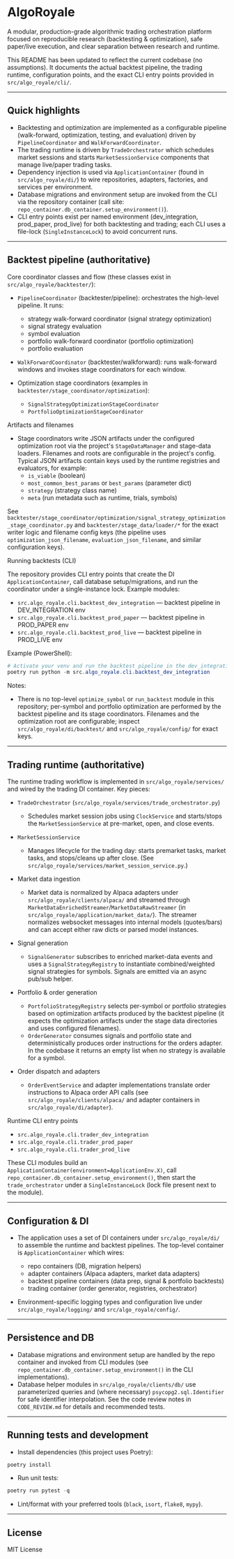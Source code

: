 

# AlgoRoyale

A modular, production-grade algorithmic trading orchestration platform focused on reproducible research (backtesting & optimization), safe paper/live execution, and clear separation between research and runtime.

This README has been updated to reflect the current codebase (no assumptions). It documents the actual backtest pipeline, the trading runtime, configuration points, and the exact CLI entry points provided in `src/algo_royale/cli/`.

---

## Quick highlights

- Backtesting and optimization are implemented as a configurable pipeline (walk-forward, optimization, testing, and evaluation) driven by `PipelineCoordinator` and `WalkForwardCoordinator`.
- The trading runtime is driven by `TradeOrchestrator` which schedules market sessions and starts `MarketSessionService` components that manage live/paper trading tasks.
- Dependency injection is used via `ApplicationContainer` (found in `src/algo_royale/di/`) to wire repositories, adapters, factories, and services per environment.
- Database migrations and environment setup are invoked from the CLI via the repository container (call site: `repo_container.db_container.setup_environment()`).
- CLI entry points exist per named environment (dev_integration, prod_paper, prod_live) for both backtesting and trading; each CLI uses a file-lock (`SingleInstanceLock`) to avoid concurrent runs.

---

## Backtest pipeline (authoritative)

Core coordinator classes and flow (these classes exist in `src/algo_royale/backtester/`):

- `PipelineCoordinator` (backtester/pipeline): orchestrates the high-level pipeline. It runs:
  - strategy walk-forward coordinator (signal strategy optimization)
  - signal strategy evaluation
  - symbol evaluation
  - portfolio walk-forward coordinator (portfolio optimization)
  - portfolio evaluation

- `WalkForwardCoordinator` (backtester/walkforward): runs walk-forward windows and invokes stage coordinators for each window.

- Optimization stage coordinators (examples in `backtester/stage_coordinator/optimization`):
  - `SignalStrategyOptimizationStageCoordinator`
  - `PortfolioOptimizationStageCoordinator`

Artifacts and filenames

- Stage coordinators write JSON artifacts under the configured optimization root via the project's `StageDataManager` and stage-data loaders. Filenames and roots are configurable in the project's config. Typical JSON artifacts contain keys used by the runtime registries and evaluators, for example:
  - `is_viable` (boolean)
  - `most_common_best_params` or `best_params` (parameter dict)
  - `strategy` (strategy class name)
  - `meta` (run metadata such as runtime, trials, symbols)

See `backtester/stage_coordinator/optimization/signal_strategy_optimization_stage_coordinator.py` and `backtester/stage_data/loader/*` for the exact writer logic and filename config keys (the pipeline uses `optimization_json_filename`, `evaluation_json_filename`, and similar configuration keys).

Running backtests (CLI)

The repository provides CLI entry points that create the DI `ApplicationContainer`, call database setup/migrations, and run the coordinator under a single-instance lock. Example modules:

- `src.algo_royale.cli.backtest_dev_integration` — backtest pipeline in DEV_INTEGRATION env
- `src.algo_royale.cli.backtest_prod_paper` — backtest pipeline in PROD_PAPER env
- `src.algo_royale.cli.backtest_prod_live` — backtest pipeline in PROD_LIVE env

Example (PowerShell):

```powershell
# Activate your venv and run the backtest pipeline in the dev_integration environment
poetry run python -m src.algo_royale.cli.backtest_dev_integration
```

Notes:

- There is no top-level `optimize_symbol` or `run_backtest` module in this repository; per-symbol and portfolio optimization are performed by the backtest pipeline and its stage coordinators. Filenames and the optimization root are configurable; inspect `src/algo_royale/di/backtest/` and `src/algo_royale/config/` for exact keys.

---

## Trading runtime (authoritative)

The runtime trading workflow is implemented in `src/algo_royale/services/` and wired by the trading DI container. Key pieces:

- `TradeOrchestrator` (`src/algo_royale/services/trade_orchestrator.py`)
  - Schedules market session jobs using `ClockService` and starts/stops the `MarketSessionService` at pre-market, open, and close events.

- `MarketSessionService`
  - Manages lifecycle for the trading day: starts premarket tasks, market tasks, and stops/cleans up after close. (See `src/algo_royale/services/market_session_service.py`.)

- Market data ingestion
  - Market data is normalized by Alpaca adapters under `src/algo_royale/clients/alpaca/` and streamed through `MarketDataEnrichedStreamer`/`MarketDataRawStreamer` (in `src/algo_royale/application/market_data/`). The streamer normalizes websocket messages into internal models (quotes/bars) and can accept either raw dicts or parsed model instances.

- Signal generation
  - `SignalGenerator` subscribes to enriched market-data events and uses a `SignalStrategyRegistry` to instantiate combined/weighted signal strategies for symbols. Signals are emitted via an async pub/sub helper.

- Portfolio & order generation
  - `PortfolioStrategyRegistry` selects per-symbol or portfolio strategies based on optimization artifacts produced by the backtest pipeline (it expects the optimization artifacts under the stage data directories and uses configured filenames).
  - `OrderGenerator` consumes signals and portfolio state and deterministically produces order instructions for the orders adapter. In the codebase it returns an empty list when no strategy is available for a symbol.

- Order dispatch and adapters
  - `OrderEventService` and adapter implementations translate order instructions to Alpaca order API calls (see `src/algo_royale/clients/alpaca/` and adapter containers in `src/algo_royale/di/adapter`).

Runtime CLI entry points

- `src.algo_royale.cli.trader_dev_integration`
- `src.algo_royale.cli.trader_prod_paper`
- `src.algo_royale.cli.trader_prod_live`

These CLI modules build an `ApplicationContainer(environment=ApplicationEnv.X)`, call `repo_container.db_container.setup_environment()`, then start the `trade_orchestrator` under a `SingleInstanceLock` (lock file present next to the module).

---

## Configuration & DI

- The application uses a set of DI containers under `src/algo_royale/di/` to assemble the runtime and backtest pipelines. The top-level container is `ApplicationContainer` which wires:
  - repo containers (DB, migration helpers)
  - adapter containers (Alpaca adapters, market data adapters)
  - backtest pipeline containers (data prep, signal & portfolio backtests)
  - trading container (order generator, registries, orchestrator)

- Environment-specific logging types and configuration live under `src/algo_royale/logging/` and `src/algo_royale/config/`.

---

## Persistence and DB

- Database migrations and environment setup are handled by the repo container and invoked from CLI modules (see `repo_container.db_container.setup_environment()` in the CLI implementations).
- Database helper modules in `src/algo_royale/clients/db/` use parameterized queries and (where necessary) `psycopg2.sql.Identifier` for safe identifier interpolation. See the code review notes in `CODE_REVIEW.md` for details and recommended tests.

---

## Running tests and development

- Install dependencies (this project uses Poetry):

```powershell
poetry install
```

- Run unit tests:

```powershell
poetry run pytest -q
```

- Lint/format with your preferred tools (`black`, `isort`, `flake8`, `mypy`).

---

## License

MIT License

